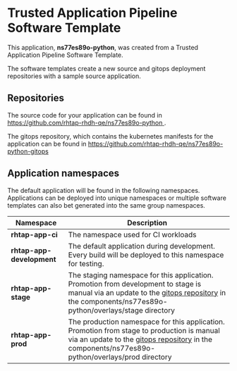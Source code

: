 # Trusted Application Pipeline Software Template

This application, **ns77es89o-python**, was created from a Trusted Application Pipeline Software Template.

The software templates create a new source and gitops deployment repositories with a sample source application. 

## Repositories

The source code for your application can be found in [https://github.com/rhtap-rhdh-qe/ns77es89o-python ](https://github.com/rhtap-rhdh-qe/ns77es89o-python ).
 
The gitops repository, which contains the kubernetes manifests for the application can be found in 
[https://github.com/rhtap-rhdh-qe/ns77es89o-python-gitops ](https://github.com/rhtap-rhdh-qe/ns77es89o-python-gitops ) 

## Application namespaces 

The default application will be found in the following namespaces. Applications can be deployed into unique namespaces or multiple software templates can also bet generated into the same group namespaces.  

|  Namespace   |  Description   |  
| -------- | -------- |
| **rhtap-app-ci** | The namespace used for CI workloads |
| **rhtap-app-development** | The default application during development. Every build will be deployed to this namespace for testing. |
| **rhtap-app-stage** | The staging namespace for this application. Promotion from development to stage is manual via an update to the [gitops repository](https://github.com/rhtap-rhdh-qe/ns77es89o-python-gitops ) in the components/ns77es89o-python/overlays/stage directory |
| **rhtap-app-prod** | The production namespace for this application. Promotion from stage to production is manual via an update to the [gitops repository](https://github.com/rhtap-rhdh-qe/ns77es89o-python-gitops ) in the components/ns77es89o-python/overlays/prod directory |